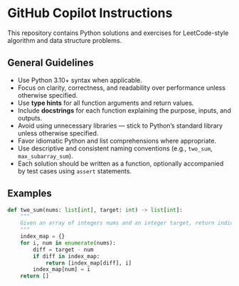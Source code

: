 # GitHub Copilot Instructions

This repository contains Python solutions and exercises for LeetCode-style algorithm and data structure problems.

## General Guidelines

- Use Python 3.10+ syntax when applicable.
- Focus on clarity, correctness, and readability over performance unless otherwise specified.
- Use **type hints** for all function arguments and return values.
- Include **docstrings** for each function explaining the purpose, inputs, and outputs.
- Avoid using unnecessary libraries — stick to Python’s standard library unless otherwise specified.
- Favor idiomatic Python and list comprehensions where appropriate.
- Use descriptive and consistent naming conventions (e.g., `two_sum`, `max_subarray_sum`).
- Each solution should be written as a function, optionally accompanied by test cases using `assert` statements.

## Examples

```python
def two_sum(nums: list[int], target: int) -> list[int]:
    """
    Given an array of integers nums and an integer target, return indices of the two numbers such that they add up to target.
    """
    index_map = {}
    for i, num in enumerate(nums):
        diff = target - num
        if diff in index_map:
            return [index_map[diff], i]
        index_map[num] = i
    return []
```